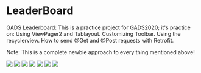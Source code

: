 # LeaderBoard
GADS Leaderboard:
This is a practice project for GADS2020; it's practice on:
Using ViewPager2 and Tablayout.
Customizing Toolbar.
Using the recyclerview.
How to send @Get and @Post requests with Retrofit.

Note: This is a complete newbie approach to every
thing mentioned above!


<image src="Screenshot_20200909-193950.png">

<image src="Screenshot_20200909-193958.png">

<image src="Screenshot_20200909-194004.png">

<image src="Screenshot_20200909-201200.png">

<image src="Screenshot_20200909-201214.png">

<image src="Screenshot_20200909-224400.png">

<image src="Screenshot_20200910-195945.png">

<image sec="Edited_20200918_024737.mp4">
